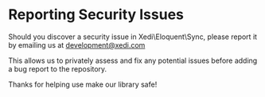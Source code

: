# Reporting Security Issues

Should you discover a security issue in Xedi\Eloquent\Sync, please report it by emailing us at [development@xedi.com][SECURITY_REPORTING_LINK]

This allows us to privately assess and fix any potential issues before adding a bug report to the repository.

Thanks for helping use make our library safe!

[SECURITY_REPORTING_LINK]: mailto:development@xedi.com?subject=Security%20Vulnerability%20Found%20-%20Xedi%2FEloquent%2FSync
